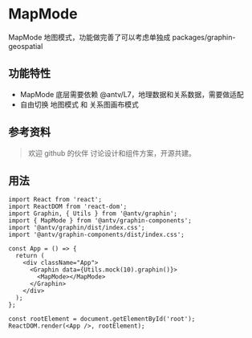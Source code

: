 # MapMode

MapMode 地图模式，功能做完善了可以考虑单独成 packages/graphin-geospatial

## 功能特性

- MapMode 底层需要依赖 @antv/L7，地理数据和关系数据，需要做适配
- 自由切换 地图模式 和 关系图画布模式

## 参考资料

> 欢迎 github 的伙伴 讨论设计和组件方案，开源共建。

## 用法

```tsx
import React from 'react';
import ReactDOM from 'react-dom';
import Graphin, { Utils } from '@antv/graphin';
import { MapMode } from '@antv/graphin-components';
import '@antv/graphin/dist/index.css';
import '@antv/graphin-components/dist/index.css';

const App = () => {
  return (
    <div className="App">
      <Graphin data={Utils.mock(10).graphin()}>
        <MapMode></MapMode>
      </Graphin>
    </div>
  );
};

const rootElement = document.getElementById('root');
ReactDOM.render(<App />, rootElement);
```
